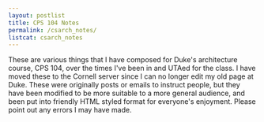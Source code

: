 ```yaml
---
layout: postlist
title: CPS 104 Notes
permalink: /csarch_notes/
listcat: csarch_notes
---
```

These are various things that I have composed for Duke's architecture course,
CPS 104, over the times I've been in and UTAed for the class.  I have moved
these to the Cornell server since I can no longer edit my old page at Duke.
These were originally posts or emails to instruct people, but they have been
modified to be more suitable to a more general audience, and been put into
friendly HTML styled format for everyone's enjoyment.  Please point out any
errors I may have made.
